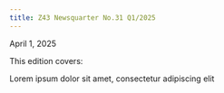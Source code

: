 ```yaml
---
title: Z43 Newsquarter No.31 Q1/2025
---
```

April 1, 2025

This edition covers: 

Lorem ipsum dolor sit amet, consectetur adipiscing elit
